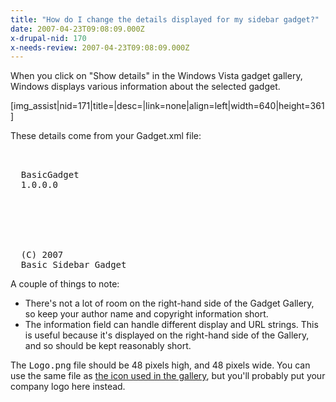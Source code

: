 ```yaml
---
title: "How do I change the details displayed for my sidebar gadget?"
date: 2007-04-23T09:08:09.000Z
x-drupal-nid: 170
x-needs-review: 2007-04-23T09:08:09.000Z
---
```

When you click on "Show details" in the Windows Vista gadget gallery, Windows displays various information about the selected gadget.

[img_assist|nid=171|title=|desc=|link=none|align=left|width=640|height=361]

These details come from your Gadget.xml file:

<pre><?xml version="1.0" encoding="utf-8" ?>
<gadget>
  <name>BasicGadget</name>
  <version>1.0.0.0</version>

  <author name="Roger Lipscombe">
    <info url="http://www.differentpla.net/content/" text="differentpla.net" />
    <logo src="Logo.png" />
  </author>

  <copyright>(C) 2007</copyright>
  <description>Basic Sidebar Gadget</description>
</gadget></pre>

A couple of things to note:

*   There's not a lot of room on the right-hand side of the Gadget Gallery, so keep your author name and copyright information short.
*   The information field can handle different display and URL strings. This is useful because it's displayed on the right-hand side of the Gallery, and so should be kept reasonably short.

The <tt>Logo.png</tt> file should be 48 pixels high, and 48 pixels wide. You can use the same file as [the icon used in the gallery](http://www.differentpla.net/content/2007/04/how-do-i-change-the-icon-used-by-my-gadget), but you'll probably put your company logo here instead.